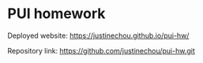 # PUI homework

Deployed website: https://justinechou.github.io/pui-hw/

Repository link: https://github.com/justinechou/pui-hw.git
